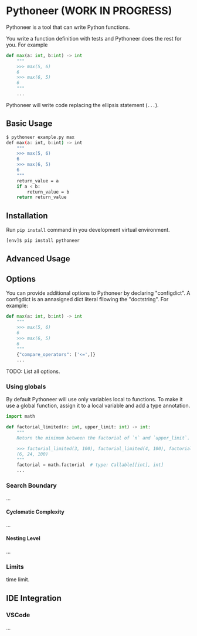 # Pythoneer (WORK IN PROGRESS)

Pythoneer is a tool that can write Python functions.

You write a function definition with tests and Pythoneer does the rest for
you. For example

```python
def max(a: int, b:int) -> int
    """
    >>> max(5, 6)
    6
    >>> max(6, 5)
    6
    """
    ...
```

Pythoneer will write code replacing the ellipsis statement (`...`).

## Basic Usage

```bash
$ pythoneer example.py max
def max(a: int, b:int) -> int
    """
    >>> max(5, 6)
    6
    >>> max(6, 5)
    6
    """
    return_value = a
    if a < b:
        return_value = b
    return return_value
```

## Installation

Run `pip install` command in you development virtual environment.

```bash
[env]$ pip install pythoneer
```

## Advanced Usage

## Options

You can provide additional options to Pythoneer by declaring "configdict". A
configdict is an annasigned dict literal fllowing the "doctstring". For example:

```python
def max(a: int, b:int) -> int
    """
    >>> max(5, 6)
    6
    >>> max(6, 5)
    6
    """
    {"compare_operators": ['<=',]}
    ...
```

TODO: List all options.

### Using globals

By default Pythoneer will use only variables local to functions. To make it
use a global function, assign it to a local variable and add a type
annotation.

```python
import math

def factorial_limited(n: int, upper_limit: int) -> int:
    """
    Return the minimum between the factorial of `n` and `upper_limit`.

    >>> factorial_limited(3, 100), factorial_limited(4, 100), factorial_limited(5, 100)
    (6, 24, 100)
    """
    factorial = math.factorial  # type: Callable[[int], int]
    ...
```

### Search Boundary

...

#### Cyclomatic Complexity

...

#### Nesting Level

...

### Limits

time limit.

## IDE Integration

### VSCode

...
